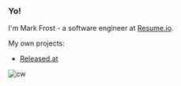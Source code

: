 ### Yo!

I'm Mark Frost - a software engineer at [Resume.io](https://resume.io/).

My own projects:
- [Released.at](https://released.at/) 



![cw](https://www.codewars.com/users/frostmark/badges/micro)

